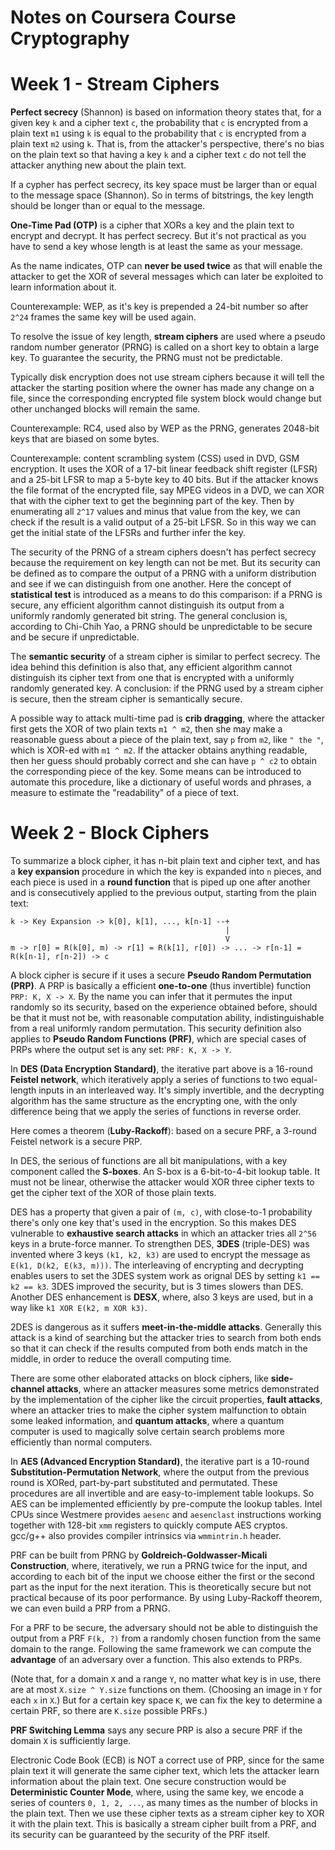 Notes on Coursera Course Cryptography
=========================================

# Week 1 - Stream Ciphers

**Perfect secrecy** (Shannon) is based on information theory states that,
for a given key `k` and a cipher text `c`, the probability that
`c` is encrypted from a plain text `m1` using `k` is equal to the probability
that `c` is encrypted from a plain text `m2` using `k`. That is,
from the attacker's perspective, there's no bias on the plain text
so that having a key `k` and a cipher text `c` do not tell the attacker
anything new about the plain text.

If a cypher has perfect secrecy,
its key space must be larger than or equal to the message space (Shannon).
So in terms of bitstrings, the key length should be longer than or equal
to the message. 

**One-Time Pad (OTP)** is a cipher that XORs a key and the plain text
to encrypt and decrypt. It has perfect secrecy. But it's not practical as you have
to send a key whose length is at least the same as your message.

As the name indicates, OTP can **never be used twice** as that will
enable the attacker to get the XOR of several messages which can later
be exploited to learn information about it.

Counterexample: WEP, as it's key is prepended a 24-bit number so after
`2^24` frames the same key will be used again.

To resolve the issue of key length, **stream ciphers** are used where
a pseudo random number generator (PRNG) is called on a short key to
obtain a large key. To guarantee the security, the PRNG must not be
predictable.

Typically disk encryption does not use stream ciphers because it will
tell the attacker the starting position where the owner has made any
change on a file, since the corresponding encrypted file system block
would change but other unchanged blocks will remain the same.

Counterexample: RC4, used also by WEP as the PRNG, generates 2048-bit keys
that are biased on some bytes.

Counterexample: content scrambling system (CSS) used in DVD, GSM encryption.
It uses the XOR of a 17-bit linear feedback shift register (LFSR) and a 25-bit LFSR
to map a 5-byte key to 40 bits. But if the attacker knows the file format
of the encrypted file, say MPEG videos in a DVD, we can XOR that with the cipher text
to get the beginning part of the key. Then by enumerating all `2^17` values and 
minus that value from the key, we can check if the result is a valid output
of a 25-bit LFSR. So in this way we can get the initial state of the LFSRs and
further infer the key.

The security of the PRNG of a stream ciphers doesn't has perfect secrecy
because the requirement on key length can not be met.
But its security can be defined as to compare the output of a PRNG with a uniform distribution
and see if we can distinguish from one another. Here the concept of **statistical test**
is introduced as a means to do this comparison: if a PRNG is secure, any efficient algorithm
cannot distinguish its output from a uniformly randomly generated bit string.
The general conclusion is, according to Chi-Chih Yao,
a PRNG should be unpredictable to be secure and be secure if unpredictable.

The **semantic security** of a stream cipher is similar to perfect secrecy.
The idea behind this definition is also that, any efficient algorithm cannot
distinguish its cipher text from one that is encrypted with a uniformly randomly
generated key. A conclusion: if the PRNG used by a stream cipher is secure, then
the stream cipher is semantically secure.

A possible way to attack multi-time pad is **crib dragging**, where the attacker
first gets the XOR of two plain texts `m1 ^ m2`, then she may make a reasonable guess
about a piece of the plain text, say `p` from `m2`,
like `" the "`, which is XOR-ed with `m1 ^ m2`. If the attacker obtains anything
readable, then her guess should probably correct and she can have `p ^ c2` to
obtain the corresponding piece of the key. Some means can be introduced to automate this
procedure, like a dictionary of useful words and phrases, a measure to estimate the
"readability" of a piece of text.

# Week 2 - Block Ciphers

To summarize a block cipher, it has n-bit plain text and cipher text, and has
a **key expansion** procedure in which the key is expanded into `n` pieces,
and each piece is used in a **round function** that is piped up one after another
and is consecutively applied to the previous output, starting from the plain text:

```
k -> Key Expansion -> k[0], k[1], ..., k[n-1] --+
                                                |
                                                V
m -> r[0] = R(k[0], m) -> r[1] = R(k[1], r[0]) -> ... -> r[n-1] = R(k[n-1], r[n-2]) -> c
```

A block cipher is secure if it uses a secure **Pseudo Random Permutation (PRP)**.
A PRP is basically a efficient **one-to-one** (thus invertible) function `PRP: K, X -> X`. By the name you can infer
that it permutes the input randomly so its security, based on the experience obtained
before, should be that it must not be, with reasonable computation ability, indistinguishable
from a real uniformly random permutation. This security definition also applies to
**Pseudo Random Functions (PRF)**, which are special cases of PRPs where the output
set is any set: `PRF: K, X -> Y`.

In **DES (Data Encryption Standard)**, the iterative part above is a 16-round **Feistel network**,
which iteratively apply a series of functions to two equal-length inputs in an interleaved
way. It's simply invertible, and the decrypting algorithm has the same structure as the encrypting
one, with the only difference being that we apply the series of functions in reverse order.

Here comes a theorem (**Luby-Rackoff**): based on a secure PRF, a 3-round Feistel network is a secure PRP.

In DES, the serious of functions are all bit manipulations, with a key component called
the **S-boxes**. An S-box is a 6-bit-to-4-bit lookup table. It must not be linear, otherwise
the attacker would XOR three cipher texts to get the cipher text of the XOR of those plain texts.

DES has a property that given a pair of `(m, c)`, with close-to-1 probability there's only
one key that's used in the encryption. So this makes DES vulnerable to **exhaustive search attacks**
in which an attacker tries all `2^56` keys in a brute-force manner. To strengthen DES,
**3DES** (triple-DES) was invented where 3 keys `(k1, k2, k3)` are used to encrypt the message
as `E(k1, D(k2, E(k3, m)))`. The interleaving of encrypting and decrypting enables users
to set the 3DES system work as orignal DES by setting `k1 == k2 == k3`.
3DES improved the security, but is 3 times slowers than DES. Another DES enhancement
is **DESX**, where, also 3 keys are used, but in a way like `k1 XOR E(k2, m XOR k3)`.

2DES is dangerous as it suffers **meet-in-the-middle attacks**. Generally this attack
is a kind of searching but the attacker tries to search from both ends so that it
can check if the results computed from both ends match in the middle, in order to
reduce the overall computing time.

There are some other elaborated attacks on block ciphers, like **side-channel attacks**,
where an attacker measures some metrics demonstrated by the implementation of the cipher
like the circuit properties, **fault attacks**, where an attacker tries to make
the cipher system malfunction to obtain some leaked information, and **quantum attacks**,
where a quantum computer is used to magically solve certain search problems more efficiently
than normal computers.

In **AES (Advanced Encryption Standard)**, the iterative part is a 10-round **Substitution-Permutation Network**,
where the output from the previous round is XORed, part-by-part substituted and permutated.
These procedures are all invertible and are easy-to-implement table lookups.
So AES can be implemented efficiently by pre-compute the lookup tables.
Intel CPUs since Westmere provides `aesenc` and `aesenclast` instructions working
together with 128-bit `xmm` registers to quickly compute AES cryptos.
gcc/g++ also provides compiler intrinsics via `wmmintrin.h` header.

PRF can be built from PRNG by **Goldreich-Goldwasser-Micali Construction**,
where, iteratively, we run a PRNG twice for the input, and according to each bit
of the input we choose either the first or the second part as the input for
the next iteration. This is theoretically secure but not practical because of
its poor performance. By using Luby-Rackoff theorem, we can even build a PRP from a PRNG.

For a PRF to be secure, the adversary should not be able to distinguish
the output from a PRF `F(k, ?)` from a randomly chosen function from
the same domain to the range. Following the same framework we can compute
the **advantage** of an adversary over a function. This also extends
to PRPs.

(Note that, for a domain `X` and a range `Y`, no matter what key
is in use, there are at most `X.size ^ Y.size` functions on them.
(Choosing an image in `Y` for each `x` in `X`.)
But for a certain key space `K`, we can fix the key to determine a certain
PRF, so there are `K.size` possible PRFs.)

**PRF Switching Lemma** says any secure PRP is also a secure PRF if
the domain `X` is sufficiently large.

Electronic Code Book (ECB) is NOT a correct use of PRP, since for the same
plain text it will generate the same cipher text, which lets the attacker
learn information about the plain text. One secure construction would be
**Deterministic Counter Mode**, where, using the same key, we encode a
series of counters `0, 1, 2, ...`, as many times as the number of blocks
in the plain text. Then we use these cipher texts as a stream cipher key
to XOR it with the plain text. This is basically a stream cipher built
from a PRF, and its security can be guaranteed by the security of the PRF
itself.

